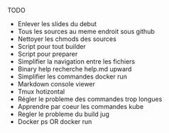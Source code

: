 TODO

+ Enlever les slides du debut
+ Tous les sources au meme endroit sous github
+ Nettoyer les chmods des sources
+ Script pour tout builder
+ Script pour preparer
+ Simplifier la navigation entre les fichiers
+ Binary help recherche help.md upward
+ Simplifier les commandes docker run
+ Markdown console viewer
+ Tmux hotizontal
+ Régler le probleme des commandes trop longues
+ Apprendre par coeur les commandes kube
+ Regler le probleme du build jug
+ Docker ps OR docker run
